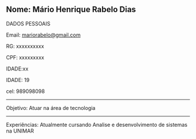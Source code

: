 
Nome: Mário Henrique Rabelo Dias
---
DADOS PESSOAIS

Email: mariorabelo@gmail.com

RG: xxxxxxxxxx

CPF: xxxxxxxxx

IDADE:xx

IDADE: 19

cel: 989098098

---

Objetivo: Atuar na área de tecnologia

---
Experiências: Atualmente cursando Analise e desenvolvimento de sistemas na UNIMAR

